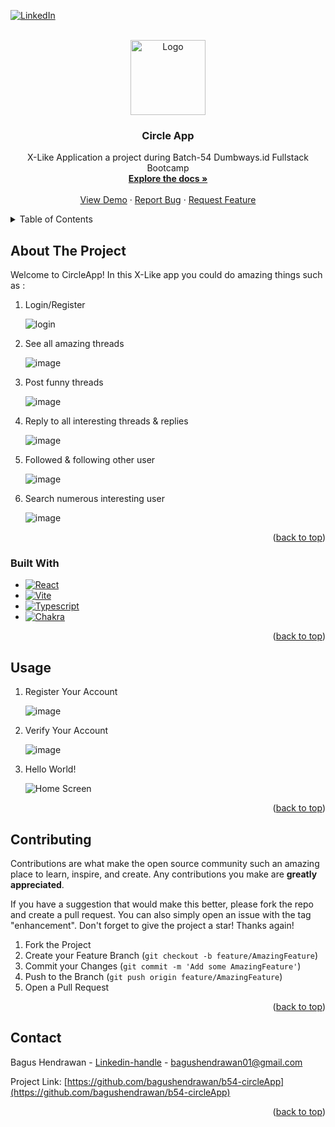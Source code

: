 <!-- Improved compatibility of back to top link: See: https://github.com/othneildrew/Best-README-Template/pull/73 -->
<a id="readme-top"></a>
<!--
*** Thanks for checking out the Best-README-Template. If you have a suggestion
*** that would make this better, please fork the repo and create a pull request
*** or simply open an issue with the tag "enhancement".
*** Don't forget to give the project a star!
*** Thanks again! Now go create something AMAZING! :D
-->



<!-- PROJECT SHIELDS -->
<!--
*** I'm using markdown "reference style" links for readability.
*** Reference links are enclosed in brackets [ ] instead of parentheses ( ).
*** See the bottom of this document for the declaration of the reference variables
*** for contributors-url, forks-url, etc. This is an optional, concise syntax you may use.
*** https://www.markdownguide.org/basic-syntax/#reference-style-links
-->
[![LinkedIn][linkedin-shield]][linkedin-url]



<!-- PROJECT LOGO -->
<br />
<div align="center">
  <a href="https://github.com/bagushendrawan/b54-circleApp">
    <img src="https://github.com/bagushendrawan/b54-circleApp/blob/main/Frontend/public/Screenshot_2024-07-27_114845-removebg-preview.png" alt="Logo" width="auto" height="120">
  </a>

<h3 align="center">Circle App</h3>

  <p align="center">
    X-Like Application a project during Batch-54 Dumbways.id Fullstack Bootcamp
    <br />
    <a href="https://github.com/bagushendrawan/b54-circleApp"><strong>Explore the docs »</strong></a>
    <br />
    <br />
    <a href="https://b54-circle-app.vercel.app/login">View Demo</a>
    ·
    <a href="https://github.com/bagushendrawan/b54-circleApp/issues/new?labels=bug&template=bug-report---.md">Report Bug</a>
    ·
    <a href="https://github.com/bagushendrawan/b54-circleApp/issues/new?labels=enhancement&template=feature-request---.md">Request Feature</a>
  </p>
</div>



<!-- TABLE OF CONTENTS -->
<details>
  <summary>Table of Contents</summary>
  <ol>
    <li>
      <a href="#about-the-project">About The Project</a>
      <ul>
        <li><a href="#built-with">Built With</a></li>
      </ul>
    </li>
    <li><a href="#usage">Usage</a></li>
    <li><a href="#contributing">Contributing</a></li>
    <li><a href="#contact">Contact</a></li>
  </ol>
</details>



<!-- ABOUT THE PROJECT -->
## About The Project
Welcome to CircleApp!
In this X-Like app you could do amazing things such as :
<ol>
<li>Login/Register</li>
  
![login](https://github.com/bagushendrawan/b54-circleApp/assets/125522708/3a39dd69-ac36-46f0-b778-6f09ce4d063c)
<li>See all amazing threads</li>
  
![image](https://github.com/bagushendrawan/b54-circleApp/assets/125522708/3320611d-c631-4d5f-9733-d6ec84d33f8c)
<li>Post funny threads</li>

![image](https://github.com/bagushendrawan/b54-circleApp/assets/125522708/66adcb83-3207-4138-abed-41113edec9f0)
<li>Reply to all interesting threads & replies</li>

![image](https://github.com/bagushendrawan/b54-circleApp/assets/125522708/14dcdc66-d858-44d3-81e2-0e40f135a99d)
<li>Followed & following other user</li>

![image](https://github.com/bagushendrawan/b54-circleApp/assets/125522708/5151457d-4c70-4961-bf08-144da1a16d71)
<li>Search numerous interesting user</li>

![image](https://github.com/bagushendrawan/b54-circleApp/assets/125522708/bf06f2f0-2d88-4c7f-a416-b8d2a72f2ae2)
</ol>
<p align="right">(<a href="#readme-top">back to top</a>)</p>



### Built With

* [![React][React.js]][React-url]
* [![Vite][Vite]][Vite-url]
* [![Typescript][Typescript-bg]][Typescript-url]
* [![Chakra][Chakra-ui]][Chakra-url]

<p align="right">(<a href="#readme-top">back to top</a>)</p>

<!-- USAGE EXAMPLES -->
## Usage
<ol>
<li>Register Your Account</li>

![image](https://github.com/bagushendrawan/b54-circleApp/assets/125522708/4588e1bc-d3bd-46bc-8dba-bcd2d646e9bd)

<li>Verify Your Account</li>

![image](https://github.com/bagushendrawan/b54-circleApp/assets/125522708/62fdf462-a607-4878-a5b4-7de35cf23d5c)

<li>Hello World!</li>

![Home Screen](https://github.com/bagushendrawan/b54-circleApp/assets/125522708/2d99b14c-837e-4f5e-860b-2bcb55266cc5)
</ol>

<p align="right">(<a href="#readme-top">back to top</a>)</p>

<!-- CONTRIBUTING -->
## Contributing

Contributions are what make the open source community such an amazing place to learn, inspire, and create. Any contributions you make are **greatly appreciated**.

If you have a suggestion that would make this better, please fork the repo and create a pull request. You can also simply open an issue with the tag "enhancement".
Don't forget to give the project a star! Thanks again!

1. Fork the Project
2. Create your Feature Branch (`git checkout -b feature/AmazingFeature`)
3. Commit your Changes (`git commit -m 'Add some AmazingFeature'`)
4. Push to the Branch (`git push origin feature/AmazingFeature`)
5. Open a Pull Request

<p align="right">(<a href="#readme-top">back to top</a>)</p>


<!-- CONTACT -->
## Contact

Bagus Hendrawan - [Linkedin-handle](www.linkedin.com/in/bagus-hendrawan) - bagushendrawan01@gmail.com

Project Link: [https://github.com/bagushendrawan/b54-circleApp](https://github.com/bagushendrawan/b54-circleApp)

<p align="right">(<a href="#readme-top">back to top</a>)</p>


<!-- MARKDOWN LINKS & IMAGES -->
<!-- https://www.markdownguide.org/basic-syntax/#reference-style-links -->
[contributors-shield]: https://img.shields.io/github/contributors/github_username/repo_name.svg?style=for-the-badge
[contributors-url]: https://github.com/github_username/repo_name/graphs/contributors
[forks-shield]: https://img.shields.io/github/forks/github_username/repo_name.svg?style=for-the-badge
[forks-url]: https://github.com/github_username/repo_name/network/members
[stars-shield]: https://img.shields.io/github/stars/github_username/repo_name.svg?style=for-the-badge
[stars-url]: https://github.com/github_username/repo_name/stargazers
[issues-shield]: https://img.shields.io/github/issues/github_username/repo_name.svg?style=for-the-badge
[issues-url]: https://github.com/github_username/repo_name/issues
[license-shield]: https://img.shields.io/github/license/github_username/repo_name.svg?style=for-the-badge
[license-url]: https://github.com/github_username/repo_name/blob/master/LICENSE.txt
[linkedin-shield]: https://img.shields.io/badge/-LinkedIn-black.svg?style=for-the-badge&logo=linkedin&colorB=555
[linkedin-url]: https://linkedin.com/in/linkedin_username
[product-screenshot]: images/screenshot.png
[Next.js]: https://img.shields.io/badge/next.js-000000?style=for-the-badge&logo=nextdotjs&logoColor=white
[Next-url]: https://nextjs.org/
[React.js]: https://img.shields.io/badge/React-20232A?style=for-the-badge&logo=react&logoColor=61DAFB
[React-url]: https://reactjs.org/
[Vue.js]: https://img.shields.io/badge/Vue.js-35495E?style=for-the-badge&logo=vuedotjs&logoColor=4FC08D
[Vue-url]: https://vuejs.org/
[Angular.io]: https://img.shields.io/badge/Angular-DD0031?style=for-the-badge&logo=angular&logoColor=white
[Angular-url]: https://angular.io/
[Svelte.dev]: https://img.shields.io/badge/Svelte-4A4A55?style=for-the-badge&logo=svelte&logoColor=FF3E00
[Svelte-url]: https://svelte.dev/
[Laravel.com]: https://img.shields.io/badge/Laravel-FF2D20?style=for-the-badge&logo=laravel&logoColor=white
[Laravel-url]: https://laravel.com
[linkedin-url]: www.linkedin.com/in/bagus-hendrawan
[Bootstrap.com]: https://img.shields.io/badge/Bootstrap-563D7C?style=for-the-badge&logo=bootstrap&logoColor=white
[Bootstrap-url]: https://getbootstrap.com
[JQuery.com]: https://img.shields.io/badge/jQuery-0769AD?style=for-the-badge&logo=jquery&logoColor=white
[JQuery-url]: https://jquery.com 
[Express]: https://img.shields.io/badge/Express-FF2D20?style=for-the-badge&logo=laravel&logoColor=white
[Express-url]: https://expressjs.com/
[Vite]: https://img.shields.io/badge/Vite-FF2D20?style=for-the-badge&logo=laravel&logoColor=white
[Vite-url]: https://vitejs.dev/
[Typescript-bg]: https://shields.io/badge/TypeScript-3178C6?logo=TypeScript&logoColor=FFF&style=flat-square
[Typescript-url]: https://www.typescriptlang.org/
[Chakra-ui]: https://shields.io/badge/chakra--ui-black?logo=chakraui&style=for-the-badge
[Chakra-url]: https://v2.chakra-ui.com/
